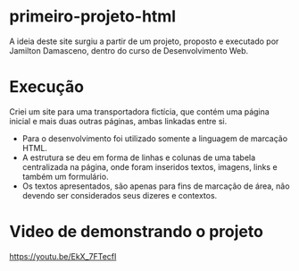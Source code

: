 # primeiro-projeto-html
A ideia deste site surgiu a partir de um projeto, proposto e executado por Jamilton Damasceno, dentro do curso de Desenvolvimento Web.  

# Execução
Criei um site para uma transportadora fictícia, que contém uma página inicial e mais duas outras páginas, ambas linkadas entre si.
- Para o desenvolvimento foi utilizado somente a linguagem de marcação HTML. 
- A estrutura se deu em forma de linhas e colunas de uma tabela centralizada na página, onde foram inseridos textos, imagens, links e também um formulário.
- Os textos apresentados, são apenas para fins de marcação de área, não devendo ser considerados seus dizeres e contextos.

# Video de demonstrando o projeto
https://youtu.be/EkX_7FTecfI
